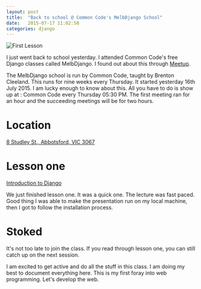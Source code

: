 ```yaml
---
layout: post
title:  "Back to school @ Common Code's MelbDjango School"
date:   2015-07-17 11:02:58
categories: django
---
```

![First Lesson](https://pbs.twimg.com/media/CKFbKdJUkAA8G1W.jpg)

I just went back to school yesterday. I attended Common Code's free Django classes called MelbDjango. I found out about this through [Meetup](http://meetup.com). 

The MelbDjango school is run by Common Code, taught by Brenton Cleeland. This runs for nine weeks every Thursday. It started yesterday 16th July 2015. I am lucky enough to know about this. All you have to do is show up at : Common Code every Thursday 05:30 PM. The first meeting ran for an hour and the succeeding meetings will be for two hours.

# Location  

[8 Studley St., Abbotsford, VIC 3067](https://www.google.com.au/maps/place/8+Studley+St,+Abbotsford+VIC+3067)

# Lesson one

[Introduction to Django](http://melbdjango.github.io/lesson-one/)

We just finished lesson one. It was a quick one. The lecture was fast paced. Good thing I was able to make the presentation run on my local machine, then I got to follow the installation process. 

# Stoked
It's not too late to join the class. If you read through lesson one, you can still catch up on the next session.

I am excited to get active and do all the stuff in this class. I am doing my best to document everything here. This is my first foray into web programming. Let's develop the web.
